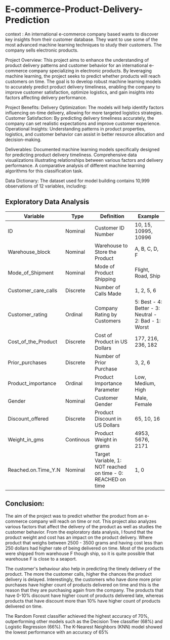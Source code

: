 # E-commerce-Product-Delivery-Prediction

context : An international e-commerce company based wants to discover key insights from their customer database. They want to use some of the most advanced machine learning techniques to study their customers. The company sells electronic products.

Project Overview:
This project aims to enhance the understanding of product delivery patterns and customer behavior for an international e-commerce company specializing in electronic products. By leveraging machine learning, the project seeks to predict whether products will reach customers on time. The goal is to develop robust machine learning models to accurately predict product delivery timeliness, enabling the company to improve customer satisfaction, optimize logistics, and gain insights into factors affecting delivery performance.

Project Benefits: 
Delivery Optimization: The models will help identify factors influencing on-time delivery, allowing for more targeted logistics strategies. 
Customer Satisfaction: By predicting delivery timeliness accurately, the company can set realistic expectations and improve customer experience. 
Operational Insights: Understanding patterns in product properties, logistics, and customer behavior can assist in better resource allocation and decision-making. 
 
Deliverables: 
Documented machine learning models specifically designed for predicting product delivery timeliness. 
Comprehensive data visualizations illustrating relationships between various factors and delivery performance. 
A comparative analysis of different machine learning algorithms for this classification task.

Data Dictionary: The dataset used for model building contains 10,999 observations of 12 variables, including:

## **Exploratory Data Analysis**
| Variable | Type | Definition | Example |
| ----------- | ----------- | ----------- | ----------- |
| ID | Nominal | Customer ID Number | 10, 15, 10995, 10996
| Warehouse_block | Nominal | Warehouse to Store the Product | A, B, C, D, F
| Mode_of_Shipment | Nominal | Mode of Product Shipping | Flight, Road, Ship
| Customer_care_calls | Discrete | Number of Calls Made | 1, 2, 5, 6
| Customer_rating | Ordinal | Company Rating by Customers | 5: Best - 4: Better - 3: Neutral - 2: Bad - 1: Worst
| Cost_of_the_Product | Discrete | Cost of Product in US Dollars | 177, 216, 236, 182
| Prior_purchases | Discrete | Number of Prior Purchase | 3, 2, 6
| Product_importance | Ordinal | Product Importance Parameter | Low, Medium, High
| Gender | Nominal | Customer Gender | Male, Female
| Discount_offered | Discrete | Product Discount in US Dollars | 65, 10, 16
| Weight_in_gms | Continous | Product Weight in grams | 4953, 5676, 2171
| Reached.on.Time_Y.N | Nominal | Target Variable, 1: NOT reached on time - 0: REACHED on time | 1, 0


## **Conclusion:**
The aim of the project was to predict whether the product from an e-commerce company will reach on time or not. This project also analyzes various factors that affect the delivery of the product as well as studies the customer behavior. From the exploratory data analysis, I found that the product weight and cost has an impact on the product delivery. Where product that weighs between 2500 - 3500 grams and having cost less than 250 dollars had higher rate of being delivered on time. Most of the products were shipped from warehouse F though ship, so it is quite possible that warehouse F is close to a seaport.

The customer's behaviour also help in predicting the timely delivery of the product. The more the customer calls, higher the chances the product delivery is delayed. Interestingly, the customers who have done more prior purchases have higher count of products delivered on time and this is the reason that they are purchasing again from the company. The products that have 0-10% discount have higher count of products delivered late, whereas products that have discount more than 10% have higher count of products delivered on time.

The Random Forest classifier achieved the highest accuracy of 70%, outperforming other models such as the Decision Tree classifier (68%) and Logistic Regression (66%). The K-Nearest Neighbors (KNN) model showed the lowest performance with an accuracy of 65%





